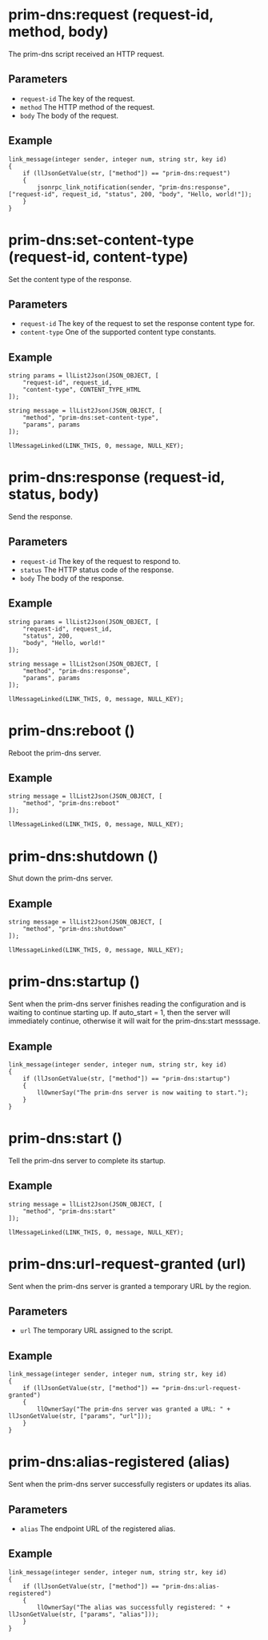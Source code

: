 # prim-dns:request (request-id, method, body)

The prim-dns script received an HTTP request.

## Parameters

- `request-id` The key of the request.
- `method` The HTTP method of the request.
- `body` The body of the request.

## Example

```lsl
link_message(integer sender, integer num, string str, key id)
{    
    if (llJsonGetValue(str, ["method"]) == "prim-dns:request")
    {   
        jsonrpc_link_notification(sender, "prim-dns:response", ["request-id", request_id, "status", 200, "body", "Hello, world!"]);
    }
}
```

# prim-dns:set-content-type (request-id, content-type)

Set the content type of the response.

## Parameters

- `request-id` The key of the request to set the response content type for.
- `content-type` One of the supported content type constants.

## Example

```lsl
string params = llList2Json(JSON_OBJECT, [
    "request-id", request_id,
    "content-type", CONTENT_TYPE_HTML
]);

string message = llList2Json(JSON_OBJECT, [
    "method", "prim-dns:set-content-type",
    "params", params
]);

llMessageLinked(LINK_THIS, 0, message, NULL_KEY);
```

# prim-dns:response (request-id, status, body)

Send the response.

## Parameters

- `request-id` The key of the request to respond to.
- `status` The HTTP status code of the response.
- `body` The body of the response.

## Example

```lsl
string params = llList2Json(JSON_OBJECT, [
    "request-id", request_id,
    "status", 200,
    "body", "Hello, world!"
]);

string message = llList2son(JSON_OBJECT, [
    "method", "prim-dns:response",
    "params", params
]);

llMessageLinked(LINK_THIS, 0, message, NULL_KEY);
```

# prim-dns:reboot ()

Reboot the prim-dns server.

## Example

```lsl
string message = llList2Json(JSON_OBJECT, [
    "method", "prim-dns:reboot"
]);

llMessageLinked(LINK_THIS, 0, message, NULL_KEY);
```

# prim-dns:shutdown ()

Shut down the prim-dns server.

## Example

```lsl
string message = llList2Json(JSON_OBJECT, [
    "method", "prim-dns:shutdown"
]);

llMessageLinked(LINK_THIS, 0, message, NULL_KEY);
```

# prim-dns:startup ()

Sent when the prim-dns server finishes reading the configuration and is waiting to continue starting up. If auto_start = 1, then the server will immediately continue, otherwise it will wait for the prim-dns:start messsage.

## Example

```lsl
link_message(integer sender, integer num, string str, key id)
{    
    if (llJsonGetValue(str, ["method"]) == "prim-dns:startup")
    {
        llOwnerSay("The prim-dns server is now waiting to start.");
    }
}
```

# prim-dns:start ()

Tell the prim-dns server to complete its startup.

## Example 

```lsl
string message = llList2Json(JSON_OBJECT, [
    "method", "prim-dns:start"
]);

llMessageLinked(LINK_THIS, 0, message, NULL_KEY);
```

# prim-dns:url-request-granted (url)

Sent when the prim-dns server is granted a temporary URL by the region.

## Parameters

- `url` The temporary URL assigned to the script.

## Example

```lsl
link_message(integer sender, integer num, string str, key id)
{    
    if (llJsonGetValue(str, ["method"]) == "prim-dns:url-request-granted")
    {        
        llOwnerSay("The prim-dns server was granted a URL: " + llJsonGetValue(str, ["params", "url"]));
    }
}
```

# prim-dns:alias-registered (alias)

Sent when the prim-dns server successfully registers or updates its alias.

## Parameters

- `alias` The endpoint URL of the registered alias.

## Example

```lsl
link_message(integer sender, integer num, string str, key id)
{
    if (llJsonGetValue(str, ["method"]) == "prim-dns:alias-registered")
    {
        llOwnerSay("The alias was successfully registered: " + llJsonGetValue(str, ["params", "alias"]));
    }
}
```
